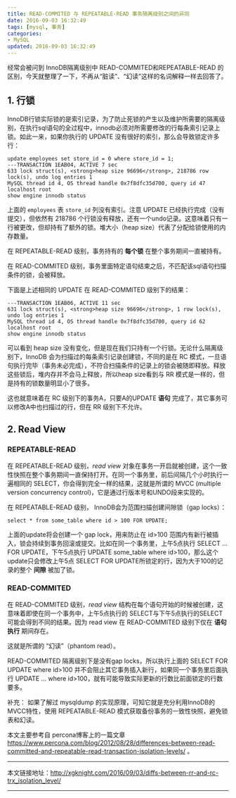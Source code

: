 ```yaml
---
title: READ-COMMITED 与 REPEATABLE-READ 事务隔离级别之间的异同
date: 2016-09-03 16:32:49
tags: [mysql, 事务]
categories:
- MySQL
updated: 2016-09-03 16:32:49
---
```




经常会被问到 InnoDB隔离级别中 READ-COMMITED和REPEATABLE-READ 的区别，今天就整理了一下，不再从“脏读”、“幻读”这样的名词解释一样去回答了。

## 1. 行锁
InnoDB行锁实际锁的是索引记录，为了防止死锁的产生以及维护所需要的隔离级别，在执行sql语句的全过程中，innodb必须对所需要修改的行每条索引记录上锁。如此一来，如果你执行的 UPDATE 没有很好的索引，那么会导致锁定许多行：
```
update employees set store_id = 0 where store_id = 1;
---TRANSACTION 1EAB04, ACTIVE 7 sec
633 lock struct(s), <strong>heap size 96696</strong>, 218786 row lock(s), undo log entries 1
MySQL thread id 4, OS thread handle 0x7f8dfc35d700, query id 47 localhost root
show engine innodb status
```
上面的 `employees` 表 `store_id` 列没有索引。注意 UPDATE 已经执行完成（没有提交），但依然有 218786 个行锁没有释放，还有一个undo记录。这意味着只有一行被更改，但却持有了额外的锁。堆大小（heap size）代表了分配给锁使用的内存数量。

在 REPEATABLE-READ 级别，事务持有的 **每个锁** 在整个事务期间一直被持有。

在 READ-COMMITED 级别，事务里面特定语句结束之后，不匹配该sql语句扫描条件的锁，会被释放。

下面是上述相同的 UPDATE 在 READ-COMMITED 级别下的结果：
```
---TRANSACTION 1EAB06, ACTIVE 11 sec
631 lock struct(s), <strong>heap size 96696</strong>, 1 row lock(s), undo log entries 1
MySQL thread id 4, OS thread handle 0x7f8dfc35d700, query id 62 localhost root
show engine innodb status
```

可以看到 heap size 没有变化，但是现在我们只持有一个行锁。无论什么隔离级别下，InnoDB 会为扫描过的每条索引记录创建锁，不同的是在 RC 模式，一旦语句执行完毕（事务未必完成），不符合扫描条件的记录上的锁会被随即释放。释放这些锁后，堆内存并不会马上释放，所以heap size看到与 RR 模式是一样的，但是持有的锁数量明显小了很多。

这也就意味着在 RC 级别下的事务A，只要A的UPDATE **语句** 完成了，其它事务可以修改A中也扫描过的行，但在 RR 级别下不允许。

## 2. Read View
### REPEATABLE-READ
在 REPEATABLE-READ 级别，*read view* 对象在事务一开启就被创建，这个一致性快照在整个事务期间一直保持打开。在同一个事务里，前后间隔几个小时执行一遍相同的 SELECT，你会得到完全一样的结果，这就是所谓的 MVCC (multiple version concurrency control)，它是通过行版本号和UNDO段来实现的。

在 REPEATABLE-READ 级别， InnoDB会为范围扫描创建间隙锁（gap locks）：
```
select * from some_table where id > 100 FOR UPDATE;
```

<!-- more -->

上面的update将会创建一个 gap lock，用来防止在 id>100 范围内有新行被插入，锁会持续到事务回滚或提交。比如在同一个事务里，上午5点执行 SELECT ... FOR UPDATE，下午5点执行 UPDATE some_table where id>100，那么这个update只会修改上午5点 SELECT FOR UPDATE所锁定的行，因为大于100的记录的整个 **间隙** 被加了锁。

### READ-COMMITED
在 READ-COMMITED 级别，*read view* 结构在每个语句开始的时候被创建，这意味着即使在同一个事务中，上午5点执行的 SELECT与下午5点执行的SELECT可能会得到不同的结果。因为 read view 在 READ-COMMITED 级别下仅在 **语句执行** 期间存在。

这就是所谓的 “幻读”（phantom read）。

READ-COMMITED 隔离级别下是没有gap locks，所以执行上面的 SELECT FOR UPDATE where id>100 并不会阻止其它事务插入新行，如果同一个事务里后面执行 UPDATE ... where id>100，就有可能导致实际更新的行数比前面锁定的行数要多。

补充：
如果了解过 mysqldump 的实现原理，可知它就是充分利用InnoDB的MVCC特性，使用 REPEATABLE-READ 模式获取备份事务的一致性快照，避免锁表和幻读。

本文主要参考自 percona博客上的一篇文章 https://www.percona.com/blog/2012/08/28/differences-between-read-committed-and-repeatable-read-transaction-isolation-levels/ 。


---

本文链接地址：http://xgknight.com/2016/09/03/diffs-between-rr-and-rc-trx_isolation_level/

---
